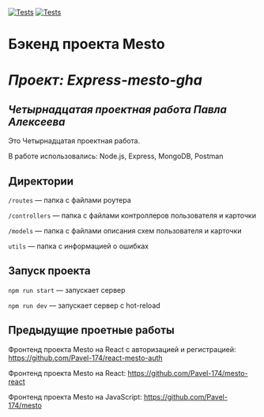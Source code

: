 [![Tests](../../actions/workflows/tests-13-sprint.yml/badge.svg)](../../actions/workflows/tests-13-sprint.yml) [![Tests](../../actions/workflows/tests-14-sprint.yml/badge.svg)](../../actions/workflows/tests-14-sprint.yml) 

# Бэкенд проекта Mesto   

# **_Проект: Express-mesto-gha_** 

## *Четырнадцатая проектная работа Павла Алексеева* 

Это Четырнадцатая проектная работа.  

 

В работе использовались: Node.js, Express, MongoDB, Postman 

 

## Директории 

 

`/routes` — папка с файлами роутера   

`/controllers` — папка с файлами контроллеров пользователя и карточки    

`/models` — папка с файлами описания схем пользователя и карточки   

`utils` — папка с информацией о ошибках  

 

## Запуск проекта 

 

`npm run start` — запускает сервер    

`npm run dev` — запускает сервер с hot-reload 


 
 ## Предыдущие проетные работы
 
 

Фронтенд проекта Mesto на React с авторизацией и регистрацией: https://github.com/Pavel-174/react-mesto-auth

Фронтенд проекта Mesto на React: https://github.com/Pavel-174/mesto-react

Фронтенд проекта Mesto на JavaScript: https://github.com/Pavel-174/mesto

